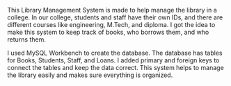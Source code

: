 This Library Management System is made to help manage the library in a college. In our college, students and staff have their own IDs, and there are different courses like engineering, M.Tech, and diploma. I got the idea to make this system to keep track of books, who borrows them, and who returns them.

I used MySQL Workbench to create the database. The database has tables for Books, Students, Staff, and Loans. I added primary and foreign keys to connect the tables and keep the data correct. This system helps to manage the library easily and makes sure everything is organized.

